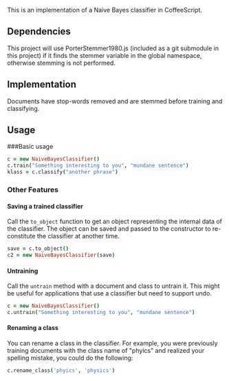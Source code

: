 This is an implementation of a Naive Bayes classifier in CoffeeScript.


## Dependencies

This project will use PorterStemmer1980.js (included as a git submodule in this project) if it finds the stemmer variable in the global namespace, otherwise stemming is not performed.

## Implementation

Documents have stop-words removed and are stemmed before training and classifying.

## Usage
###Basic usage
```coffeescript
c = new NaiveBayesClassifier()
c.train("Something interesting to you", "mundane sentence")
klass = c.classify("another phrase")
```

### Other Features
#### Saving a trained classifier
Call the `to_object` function to get an object representing the internal data of the classifier.  The object can be saved and passed to the constructor to re-constitute the classifier at another time.

```coffeescript
save = c.to_object()
c2 = new NaiveBayesClassifier(save)
```
#### Untraining
Call the `untrain` method with a document and class to untrain it. This might be useful for applications that use a classifier but need to support undo.

```coffeescript
c = new NaiveBayesClassifier()
c.untrain("Something interesting to you", "mundane sentence")

```
#### Renaming a class
You can rename a class in the classifier. For example, you were previously training documents with the class name of "phyics" and realized your spelling mistake, you could do the following:

```coffeescript
c.rename_class('phyics', 'physics')
````





